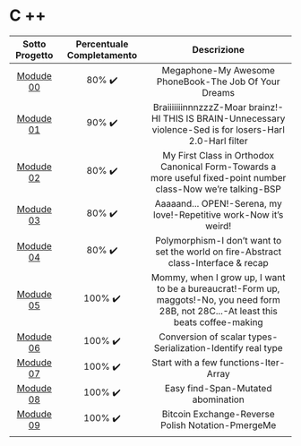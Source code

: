 # C ++
|Sotto Progetto|Percentuale Completamento|Descrizione|
|:------:|:-----------------------:|:-----------------------:|
|[Modude 00](https://github.com/edoardoColi/42_Roma_Luiss/tree/edoardoColi/42cursus/CPP_Module/CPP_Module_00/en.subject.pdf)| 80% :heavy_check_mark:|Megaphone-My Awesome PhoneBook-The Job Of Your Dreams|
|[Modude 01](https://github.com/edoardoColi/42_Roma_Luiss/tree/edoardoColi/42cursus/CPP_Module/CPP_Module_01/en.subject.pdf)| 90% :heavy_check_mark:|BraiiiiiiinnnzzzZ-Moar brainz!-HI THIS IS BRAIN-Unnecessary violence-Sed is for losers-Harl 2.0-Harl filter|
|[Modude 02](https://github.com/edoardoColi/42_Roma_Luiss/tree/edoardoColi/42cursus/CPP_Module/CPP_Module_02/en.subject.pdf)| 80% :heavy_check_mark:|My First Class in Orthodox Canonical Form-Towards a more useful fixed-point number class-Now we’re talking-BSP|
|[Modude 03](https://github.com/edoardoColi/42_Roma_Luiss/tree/edoardoColi/42cursus/CPP_Module/CPP_Module_03/en.subject.pdf)| 80% :heavy_check_mark:|Aaaaand... OPEN!-Serena, my love!-Repetitive work-Now it’s weird!|
|[Modude 04](https://github.com/edoardoColi/42_Roma_Luiss/tree/edoardoColi/42cursus/CPP_Module/CPP_Module_04/en.subject.pdf)| 80% :heavy_check_mark:|Polymorphism-I don’t want to set the world on fire-Abstract class-Interface & recap|
|[Modude 05](https://github.com/edoardoColi/42_Roma_Luiss/tree/edoardoColi/42cursus/CPP_Module/CPP_Module_05/en.subject.pdf)| 100% :heavy_check_mark:|Mommy, when I grow up, I want to be a bureaucrat!-Form up, maggots!-No, you need form 28B, not 28C...-At least this beats coffee-making|
|[Modude 06](https://github.com/edoardoColi/42_Roma_Luiss/tree/edoardoColi/42cursus/CPP_Module/CPP_Module_06/en.subject.pdf)| 100% :heavy_check_mark:|Conversion of scalar types-Serialization-Identify real type|
|[Modude 07](https://github.com/edoardoColi/42_Roma_Luiss/tree/edoardoColi/42cursus/CPP_Module/CPP_Module_07/en.subject.pdf)| 100% :heavy_check_mark:|Start with a few functions-Iter-Array|
|[Modude 08](https://github.com/edoardoColi/42_Roma_Luiss/tree/edoardoColi/42cursus/CPP_Module/CPP_Module_08/en.subject.pdf)| 100% :heavy_check_mark:|Easy find-Span-Mutated abomination|
|[Modude 09](https://github.com/edoardoColi/42_Roma_Luiss/tree/edoardoColi/42cursus/CPP_Module/CPP_Module_09/en.subject.pdf)| 100% :heavy_check_mark:|Bitcoin Exchange-Reverse Polish Notation-PmergeMe|
||||
